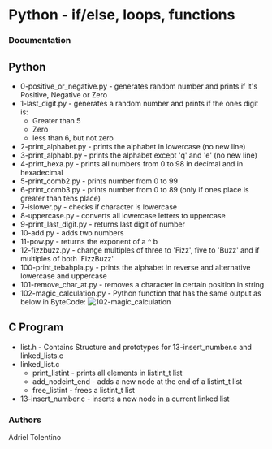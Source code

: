 # Python - if/else, loops, functions

### Documentation

## Python
- 0-positive_or_negative.py - generates random number and prints if it's Positive, Negative or Zero
- 1-last_digit.py - generates a random number and prints if the ones digit is:
  - Greater than 5
  - Zero
  - less than 6, but not zero
- 2-print_alphabet.py - prints the alphabet in lowercase (no new line)
- 3-print_alphabt.py - prints the alphabet except 'q' and 'e' (no new line)
- 4-print_hexa.py - prints all numbers from 0 to 98 in decimal and in hexadecimal
- 5-print_comb2.py - prints number from 0 to 99
- 6-print_comb3.py - prints number from 0 to 89 (only if ones place is greater than tens place)
- 7-islower.py - checks if character is lowercase
- 8-uppercase.py - converts all lowercase letters to uppercase
- 9-print_last_digit.py - returns last digit of number
- 10-add.py - adds two numbers
- 11-pow.py - returns the exponent of a ^ b
- 12-fizzbuzz.py - change multiples of three to 'Fizz', five to 'Buzz' and if multiples of both 'FizzBuzz'
- 100-print_tebahpla.py - prints the alphabet in reverse and alternative lowercase and uppercase
- 101-remove_char_at.py - removes a character in certain position in string
- 102-magic_calculation.py - Python function that has the same output as below in ByteCode:
![102-magic_calculation](https://user-images.githubusercontent.com/33245729/38648348-986d66da-3da5-11e8-8ea8-a3c6faa32dea.JPG)

## C Program
- list.h - Contains Structure and prototypes for 13-insert_number.c and linked_lists.c 
- linked_list.c
  - print_listint - prints all elements in listint_t list
  - add_nodeint_end - adds a new node at the end of a listint_t list
  - free_listint - frees a listint_t list
- 13-insert_number.c - inserts a new node in a current linked list

### Authors
Adriel Tolentino

